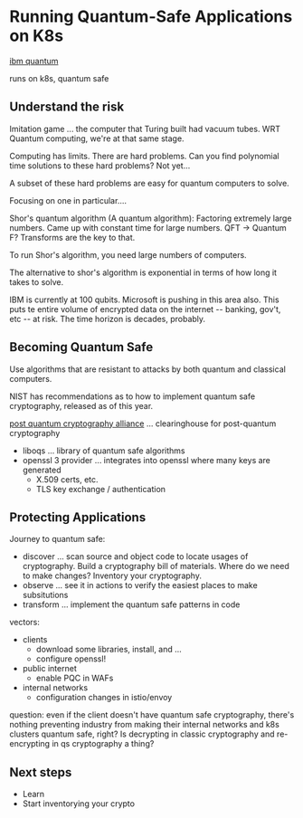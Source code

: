 # Running Quantum-Safe Applications on K8s

[ibm quantum](ibm.com/quantum)

runs on k8s, quantum safe

## Understand the risk

Imitation game ... the computer that Turing built had vacuum tubes. WRT Quantum computing, we're at that same stage.

Computing has limits. There are hard problems. Can you find polynomial time solutions to these hard problems? Not yet... 

A subset of these hard problems are easy for quantum computers to solve. 

Focusing on one in particular....

Shor's quantum algorithm (A quantum algorithm): Factoring extremely large numbers. Came up with constant time for large numbers. QFT -> Quantum F? Transforms are the key to that.

To run Shor's algorithm, you need large numbers of computers.

The alternative to shor's algorithm is exponential in terms of how long it takes to solve.

IBM is currently at 100 qubits. Microsoft is pushing in this area also. This puts te entire volume of encrypted data on the internet -- banking, gov't, etc -- at risk. The time horizon is decades, probably.

## Becoming Quantum Safe

Use algorithms that are resistant to attacks by both quantum and classical computers.

NIST has recommendations as to how to implement quantum safe cryptography, released as of this year.

[post quantum cryptography alliance](https://pqca.org) ... clearinghouse for post-quantum cryptography
- liboqs ... library of quantum safe algorithms
- openssl 3 provider ... integrates into openssl where many keys are generated
    - X.509 certs, etc.
    - TLS key exchange / authentication

## Protecting Applications

Journey to quantum safe:
- discover ... scan source and object code to locate usages of cryptography. Build a cryptography bill of materials. Where do we need to make changes? Inventory your cryptography.
- observe ... see it in actions to verify the easiest places to make subsitutions
- transform ... implement the quantum safe patterns in code

vectors:
 - clients
     - download some libraries, install, and ...
     - configure openssl!
 - public internet
     - enable PQC in WAFs
 - internal networks
     - configuration changes in istio/envoy

question: even if the client doesn't have quantum safe cryptography, there's nothing preventing industry from making their internal networks and k8s clusters quantum safe, right? Is decrypting in classic cryptography and re-encrypting in qs cryptography a thing?

## Next steps
- Learn
- Start inventorying your crypto

